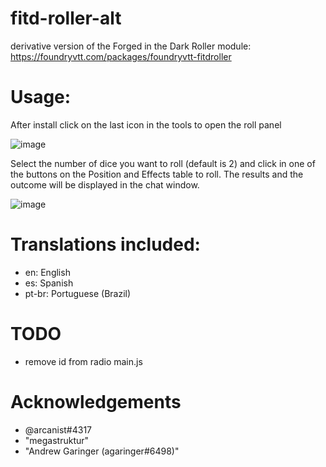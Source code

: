 # fitd-roller-alt
derivative version of the Forged in the Dark Roller module: https://foundryvtt.com/packages/foundryvtt-fitdroller

# Usage:
After install click on the last icon in the tools to open the roll panel

![image](https://user-images.githubusercontent.com/662913/177671969-41c48c61-5317-4895-8cbc-4acdb631d88f.png)

Select the number of dice you want to roll (default is 2) and click in one of the buttons on the Position and Effects table to roll. The results and the outcome will be displayed in the chat window.

![image](https://user-images.githubusercontent.com/662913/177671190-0cc656c2-f0ae-4881-8ffa-a6f63a79a4b9.png)

# Translations included:
- en: English
- es: Spanish
- pt-br: Portuguese (Brazil)


# TODO

- remove id from radio main.js

# Acknowledgements

- @arcanist#4317 
- "megastruktur"
- "Andrew Garinger (agaringer#6498)"
